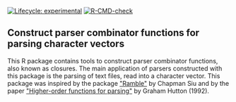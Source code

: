 <!-- badges: start -->
[![Lifecycle: experimental](https://img.shields.io/badge/lifecycle-experimental-orange.svg)](https://lifecycle.r-lib.org/articles/stages.html#experimental)
[![R-CMD-check](https://github.com/SystemsBioinformatics/parcr/actions/workflows/R-CMD-check.yaml/badge.svg?branch=main)](https://github.com/SystemsBioinformatics/parcr/actions/workflows/R-CMD-check.yaml)
<!-- badges: end -->

## Construct parser combinator functions for parsing character vectors

This R package contains tools to construct parser combinator functions, also 
known as closures. The main application of parsers constructed with this 
package is the parsing of text files, read into a character vector. This 
package was inspired by the package 
["Ramble"](https://github.com/chappers/Ramble) by Chapman Siu and by the paper
["Higher-order functions for parsing"](https://doi.org/10.1017/S0956796800000411) 
by Graham Hutton (1992).
